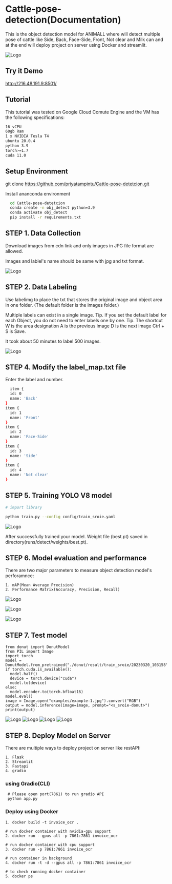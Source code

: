 # Cattle-pose-detection(Documentation)

This is the object detection model for ANIMALL where will detect multiple pose of cattle like Side, Back, Face-Side, Front, Not clear and Milk can and at the end will deploy project on server using Docker and streamlit.

![Logo](https://raw.githubusercontent.com/priyatampintu/image-clssification-shirtsandtshrts/master/examples/val_batch1_pred.jpg) 
## Try it Demo

http://216.48.191.9:8501/


## Tutorial

This tutorial was tested on Google Cloud Comute Engine and the VM has the following specifications:

```bash
16 vCPU
60gb Ram
1 x NVIDIA Tesla T4
ubuntu 20.0.4
python 3.9
torch>=1.7
cuda 11.0
```
## Setup Environment 
git clone https://github.com/priyatampintu/Cattle-pose-detetcion.git

Install ananconda environment
```bash
  cd Cattle-pose-detetcion
  conda create -n obj_detect python=3.9
  conda activate obj_detect
  pip install -r requirements.txt
```
## STEP 1. Data Collection

Download images from cdn link and only images in JPG file format are allowed.

Images and lablel's name should be same with jpg and txt format.

![Logo](https://raw.githubusercontent.com/priyatampintu/image-clssification-shirtsandtshrts/master/examples/sample.jpg)

## STEP 2. Data Labeling

Use labelimg to place the txt that stores the original image and object area in one folder.
(The default folder is the images folder.)

Multiple labels can exist in a single image.
Tip. If you set the default label for each Object, you do not need to enter labels one by one.
Tip. The shortcut W is the area designation A is the previous image D is the next image Ctrl + S is Save.

It took about 50 minutes to label 500 images.

![Logo](https://raw.githubusercontent.com/priyatampintu/image-clssification-shirtsandtshrts/master/examples/lableimg.jpg)

## STEP 4. Modify the label_map.txt file

Enter the label and number.

```bash
  item {
  id: 0
  name: 'Back'
}
item {
  id: 1
  name: 'Front'
}
item {
  id: 2
  name: 'Face-Side'
}
item {
  id: 3
  name: 'Side'
}
item {
  id: 4
  name: 'Not clear'
}
```

## STEP 5. Training YOLO V8 model

```bash
# import library

python train.py --config config/train_sroie.yaml
```

![Logo](https://raw.githubusercontent.com/priyatampintu/OCR-invoice-Template/main/examples/training_0cr.jpg)

After successfully trained your model. Weight file (best.pt) saved in directory(runs/detect/weights/best.pt).

## STEP 6. Model evaluation and performance
There are two major parameters to measure object detection model's perforamnce:

    1. mAP(Mean Average Precision)
    2. Performance Matrix(Accuracy, Precision, Recall)

![Logo](https://raw.githubusercontent.com/priyatampintu/image-clssification-shirtsandtshrts/master/examples/confusion_matrix.png)

![Logo](https://raw.githubusercontent.com/priyatampintu/image-clssification-shirtsandtshrts/master/examples/results.png)

![Logo](https://raw.githubusercontent.com/priyatampintu/image-clssification-shirtsandtshrts/master/examples/R_curve.png)

## STEP 7. Test model

    from donut import DonutModel
    from PIL import Image
    import torch
    model = DonutModel.from_pretrained("./donut/result/train_sroie/20230320_103158")
    if torch.cuda.is_available():
      model.half()
      device = torch.device("cuda")
      model.to(device)
    else:
      model.encoder.to(torch.bfloat16)
    model.eval()
    image = Image.open("examples/example-1.jpg").convert("RGB")
    output = model.inference(image=image, prompt="<s_sroie-donut>")
    print(output)

![Logo](https://raw.githubusercontent.com/priyatampintu/OCR-invoice-Template/main/examples/result1.jpg)
![Logo](https://raw.githubusercontent.com/priyatampintu/OCR-invoice-Template/main/examples/result2.jpg)
![Logo](https://raw.githubusercontent.com/priyatampintu/OCR-invoice-Template/main/examples/result3.jpg)
![Logo](https://raw.githubusercontent.com/priyatampintu/OCR-invoice-Template/main/examples/result4.jpg)

## STEP 8. Deploy Model on Server 

There are multiple ways to deploy project on server like restAPI:

    1. Flask
    2. Streamlit 
    3. Fastapi
    4. gradio

### using Gradio(CLI)

     # Please open port(7861) to run gradio API
     python app.py


### Deploy using Docker 

    1. docker build -t invoice_ocr .

    # run docker container with nvidia-gpu support
    2. docker run --gpus all -p 7861:7861 invoice_ocr
    
    # run docker container with cpu support
    3. docker run -p 7861:7861 invoice_ocr

    # run container in background
    4. docker run -t -d --gpus all -p 7861:7861 invoice_ocr

    # to check running docker container
    5. docker ps 
